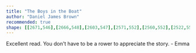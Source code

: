 ```yaml
---
title: "The Boys in the Boat"
author: "Daniel James Brown"
recommended: true
shape: [[2671,546],[2666,548],[2603,547],[2571,552],[2560,552],[2522,558],[2501,559],[2473,563],[2463,566],[2459,571],[2462,581],[2466,583],[2492,582],[2494,584],[2492,636],[2495,645],[2496,659],[2492,669],[2492,690],[2495,698],[2515,703],[2563,700],[2582,701],[2591,704],[2596,709],[2598,716],[2599,736],[2596,750],[2596,812],[2594,821],[2594,839],[2591,854],[2593,864],[2591,875],[2591,894],[2588,905],[2589,919],[2587,928],[2585,968],[2586,995],[2583,1005],[2581,1034],[2579,1040],[2580,1062],[2578,1070],[2578,1086],[2580,1093],[2580,1104],[2578,1116],[2578,1131],[2575,1147],[2576,1161],[2574,1171],[2576,1191],[2580,1197],[2580,1200],[2576,1204],[2573,1219],[2573,1240],[2571,1248],[2570,1288],[2568,1301],[2568,1344],[2566,1368],[2568,1383],[2574,1389],[2583,1393],[2600,1396],[2662,1396],[2668,1394],[2673,1389],[2675,1363],[2677,1357],[2677,1311],[2682,1202],[2681,1187],[2683,1177],[2683,1156],[2685,1148],[2684,1135],[2687,1095],[2686,1082],[2689,1043],[2688,1033],[2690,1021],[2690,979],[2692,964],[2696,833],[2698,815],[2701,723],[2703,713],[2705,642],[2707,634],[2708,564],[2706,554],[2703,550],[2699,548],[2681,549],[2672,546]]
---
```

Excellent read.  You don't have to be a rower to appreciate the story. - Emma
